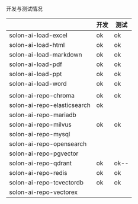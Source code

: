 

开发与测试情况

|                             | 开发  | 测试  |
|-----------------------------|-----|-----|
| solon-ai-load-excel         | ok  | ok  |
| solon-ai-load-html          | ok  | ok  |
| solon-ai-load-markdown      | ok  | ok  |
| solon-ai-load-pdf           | ok  | ok  |
| solon-ai-load-ppt           | ok  | ok  |
| solon-ai-load-word          | ok  | ok  |
|                             |     |     |
| solon-ai-repo-chroma        | ok  | ok  |
| solon-ai-repo-elasticsearch | ok  |     |
| solon-ai-repo-mariadb       |     |     |
| solon-ai-repo-milvus        | ok  | ok  |
| solon-ai-repo-mysql         |     |     |
| solon-ai-repo-opensearch    |     |     |
| solon-ai-repo-pgvector      |     |     |
| solon-ai-repo-qdrant        | ok  | ok-- |
| solon-ai-repo-redis         | ok  | ok  |
| solon-ai-repo-tcvectordb    | ok  | ok  |
| solon-ai-repo-vectorex      |     |     |
